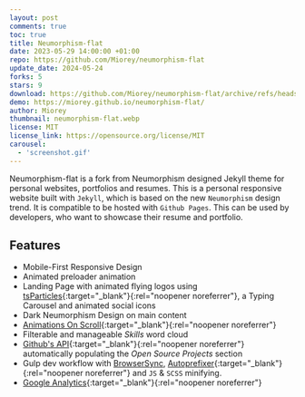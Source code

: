 ```yaml
---
layout: post
comments: true
toc: true
title: Neumorphism-flat
date: 2023-05-29 14:00:00 +01:00
repo: https://github.com/Miorey/neumorphism-flat
update_date: 2024-05-24
forks: 5
stars: 9
download: https://github.com/Miorey/neumorphism-flat/archive/refs/heads/master.zip
demo: https://miorey.github.io/neumorphism-flat/
author: Miorey
thumbnail: neumorphism-flat.webp
license: MIT
license_link: https://opensource.org/license/MIT
carousel:
  - 'screenshot.gif'
---
```


Neumorphism-flat is a fork from Neumorphism designed Jekyll theme for personal websites, portfolios and resumes.
This is a personal responsive website built with `Jekyll`, which is based on the new `Neumorphism` design trend. It is compatible to be hosted with `Github Pages`. This can be used by developers, who want to showcase their resume and portfolio.

## Features

* Mobile-First Responsive Design
* Animated preloader animation
* Landing Page with animated flying logos using [tsParticles](https://particles.js.org/){:target="_blank"}{:rel="noopener noreferrer"}, a Typing Carousel and animated social icons
* Dark Neumorphism Design on main content
* [Animations On Scroll](https://michalsnik.github.io/aos/){:target="_blank"}{:rel="noopener noreferrer"}
* Filterable and manageable *Skills* word cloud
* [Github's API](https://developer.github.com/v3/){:target="_blank"}{:rel="noopener noreferrer"} automatically populating the *Open Source Projects* section
* Gulp dev workflow with [BrowserSync](https://browsersync.io/), [Autoprefixer](https://autoprefixer.github.io/){:target="_blank"}{:rel="noopener noreferrer"} and `JS` & `SCSS` minifying.
* [Google Analytics](https://analytics.google.com/){:target="_blank"}{:rel="noopener noreferrer"}
  